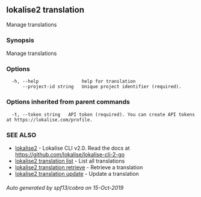 ## lokalise2 translation

Manage translations

### Synopsis

Manage translations

### Options

```
  -h, --help                help for translation
      --project-id string   Unique project identifier (required).
```

### Options inherited from parent commands

```
  -t, --token string   API token (required). You can create API tokens at https://lokalise.com/profile.
```

### SEE ALSO

* [lokalise2](lokalise2.md)	 - Lokalise CLI v2.0. Read the docs at https://github.com/lokalise/lokalise-cli-2-go
* [lokalise2 translation list](lokalise2_translation_list.md)	 - List all translations
* [lokalise2 translation retrieve](lokalise2_translation_retrieve.md)	 - Retrieve a translation 
* [lokalise2 translation update](lokalise2_translation_update.md)	 - Update a translation

###### Auto generated by spf13/cobra on 15-Oct-2019
